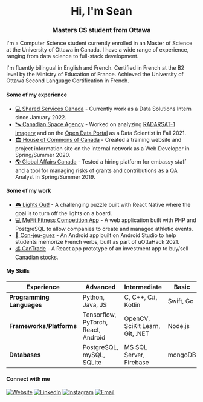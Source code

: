 <h1 align="center">Hi, I'm Sean</h1>

<h3 align="center">Masters CS student from Ottawa </h3>

I'm a Computer Science student currently enrolled in an Master of Science at the University of Ottawa in Canada. I have a wide range of experience, ranging from data science to full-stack development.

I'm fluently bilingual in English and French. Certified in French at the B2 level by the Ministry of Education of France. Achieved the University of Ottawa Second Language Certification in French.

<h4>Some of my experience</h4>

* [💻 Shared Services Canada](https://github.com/ssc-sp) - Currently work as a Data Solutions Intern since January 2022.
* [🛰️ Canadian Space Agency](https://github.com/asc-csa) - Worked on analyzing [RADARSAT-1 imagery](https://github.com/asc-csa/radarsat1-scripts) and on the [Open Data Portal](https://github.com/asc-csa/ckanext-asc-csa) as a Data Scientist in Fall 2021.
* [🏛️ House of Commons of Canada](https://www.ourcommons.ca/en) - Created a training website and project information site on the internal network as a Web Developer in Spring/Summer 2020.
* [🌎 Global Affairs Canada](https://www.international.gc.ca/global-affairs-affaires-mondiales/home-accueil.aspx?lang=eng) - Tested a hiring platform for embassy staff and a tool for managing risks of grants and contributions as a QA Analyst in Spring/Summer 2019.

<h4>Some of my work</h4>

* [🎮 Lights Out!](https://github.com/Sean-Stilwell/Lights_Out) - A challenging puzzle built with React Native where the goal is to turn off the lights on a board.
* [💻 MeFit Fitness Competition App](https://github.com/Sean-Stilwell/competitionapp) - A web application built with PHP and PostgreSQL to allow companies to create and managed athletic events.
* [🏫 Con-jeu-guez](https://github.com/Sean-Stilwell/uOttaHack4) - An Android app built on Android Studio to help students memorize French verbs, built as part of uOttaHack 2021.
* [💰 CanTrade](https://github.com/Sean-Stilwell/SEG3525/tree/main/lab8) - A React app prototype of an investment app to buy/sell Canadian stocks.

<h4>My Skills</h4>

| Experience | Advanced | Intermediate | Basic |
| --------------- | --------------- | --------------- | ------------- |
| **Programming Languages** | Python, Java, JS | C, C++, C#, Kotlin | Swift, Go |
| **Frameworks/Platforms** | Tensorflow, PyTorch, React, Android | OpenCV, SciKit Learn, Git, .NET | Node.js |
| **Databases** | PostgreSQL, mySQL, SQLite | MS SQL Server, Firebase | mongoDB |

<h4>Connect with me</h4>

[![Website](https://img.shields.io/badge/website-8f001a.svg?style=for-the-badge&logo=internetexplorer&logoColor=white)](https://seanstilwell.ca/) [![LinkedIn](https://img.shields.io/badge/linkedin-%230077B5.svg?style=for-the-badge&logo=linkedin&logoColor=white)](https://www.linkedin.com/in/sean-stilwell/) [![Instagram](https://img.shields.io/badge/instagram-ff69b4.svg?style=for-the-badge&logo=instagram&logoColor=white)](https://www.instagram.com/theseanstilwell/) [![Email](https://img.shields.io/badge/email-ea4335.svg?style=for-the-badge&logo=mail.ru&logoColor=white)](mailto:sean@seanstilwell.ca)

